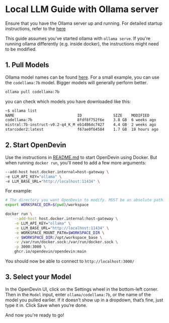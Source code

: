 # Local LLM Guide with Ollama server

Ensure that you have the Ollama server up and running.
For detailed startup instructions, refer to the [here](https://github.com/ollama/ollama)

This guide assumes you've started ollama with `ollama serve`. If you're running ollama differently (e.g. inside docker), the instructions might need to be modified.

## 1. Pull Models

Ollama model names can be found [here](https://ollama.com/library). For a small example, you can use
the `codellama:7b` model. Bigger models will generally perform better.

```bash
ollama pull codellama:7b
```

you can check which models you have downloaded like this:

```bash
~$ ollama list
NAME                            ID              SIZE    MODIFIED
codellama:7b                    8fdf8f752f6e    3.8 GB  6 weeks ago
mistral:7b-instruct-v0.2-q4_K_M eb14864c7427    4.4 GB  2 weeks ago
starcoder2:latest               f67ae0f64584    1.7 GB  19 hours ago
```

## 2. Start OpenDevin

Use the instructions in [README.md](/README.md) to start OpenDevin using Docker.
But when running `docker run`, you'll need to add a few more arguments:

```bash
--add-host host.docker.internal=host-gateway \
-e LLM_API_KEY="ollama" \
-e LLM_BASE_URL="http://localhost:11434" \
```

For example:

```bash
# The directory you want OpenDevin to modify. MUST be an absolute path!
export WORKSPACE_DIR=$(pwd)/workspace

docker run \
    --add-host host.docker.internal:host-gateway \
    -e LLM_API_KEY="ollama" \
    -e LLM_BASE_URL="http://localhost:11434" \
    -e WORKSPACE_MOUNT_PATH=$WORKSPACE_DIR \
    -v $WORKSPACE_DIR:/opt/workspace_base \
    -v /var/run/docker.sock:/var/run/docker.sock \
    -p 3000:3000 \
    ghcr.io/opendevin/opendevin:main
```

You should now be able to connect to `http://localhost:3000/`

## 3. Select your Model

In the OpenDevin UI, click on the Settings wheel in the bottom-left corner.
Then in the `Model` input, enter `ollama/codellama:7b`, or the name of the model you pulled earlier.
If it doesn’t show up in a dropdown, that’s fine, just type it in. Click Save when you’re done.

And now you're ready to go!
